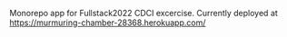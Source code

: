 Monorepo app for Fullstack2022 CDCI excercise.
Currently deployed at https://murmuring-chamber-28368.herokuapp.com/